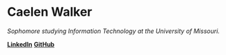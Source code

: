 # Caelen Walker

_Sophomore studying Information Technology at the University of Missouri._

[**LinkedIn**](https://www.linkedin.com/in/caelen-walker-a2a4211b0/)
[**GitHub**](https://github.com/caelenwalker)
